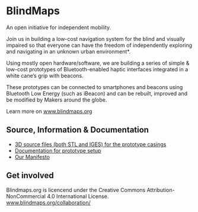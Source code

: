 BlindMaps
=========

An open initiative for independent mobility.

Join us in building a low-cost navigation system for the blind and visually impaired so that everyone can have the freedom of independently exploring and navigating in an unknown urban environment*.

Using mostly open hardware/software, we are building a series of simple & low-cost prototypes of Bluetooth-enabled haptic interfaces integrated in a white cane‘s grip with beacons.

These prototypes can be connected to smartphones and beacons using Bluetooth Low Energy (such as iBeacon) and can be rebuilt, improved and be modified by Makers around the globe.

Learn more on www.blindmaps.org

## Source, Information & Documentation 

- [3D source files (both STL and IGES) for the prototype casings](https://github.com/BlindMapsOrg/BlindMaps/tree/master/3D_Source)
- [Documentation for prototype setup](https://github.com/BlindMapsOrg/BlindMaps/tree/master/Documentation)
- [Our Manifesto](https://github.com/BlindMapsOrg/BlindMaps/blob/master/Manifesto/Manifesto.md)

## Get involved

Blindmaps.org is licencend under the Creative Commons Attribution-NonCommercial 4.0 International License. www.blindmaps.org/collaboration/
